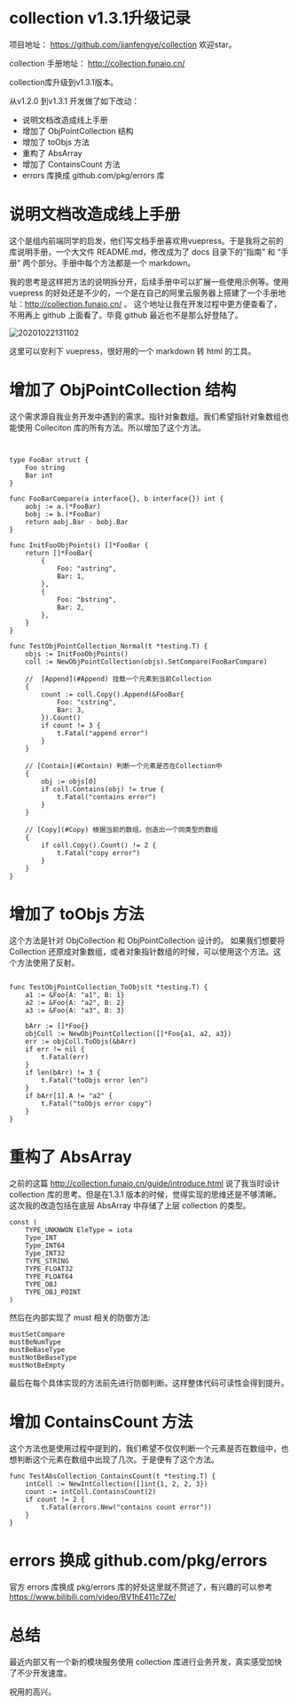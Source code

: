 # collection v1.3.1升级记录

项目地址： https://github.com/jianfengye/collection  欢迎star。

collection 手册地址： http://collection.funaio.cn/

collection库升级到v1.3.1版本。

从v1.2.0 到v1.3.1 开发做了如下改动：

* 说明文档改造成线上手册
* 增加了 ObjPointCollection 结构
* 增加了 toObjs 方法
* 重构了 AbsArray
* 增加了 ContainsCount 方法
* errors 库换成 github.com/pkg/errors 库


# 说明文档改造成线上手册 

这个是组内前端同学的启发，他们写文档手册喜欢用vuepress。于是我将之前的库说明手册，一个大文件 README.md，修改成为了 docs 目录下的“指南” 和 “手册” 两个部分。手册中每个方法都是一个 markdown。

我的思考是这样把方法的说明拆分开，后续手册中可以扩展一些使用示例等。使用 vuepress 的好处还是不少的，一个是在自己的阿里云服务器上搭建了一个手册地址：http://collection.funaio.cn/ 。 这个地址让我在开发过程中更方便查看了，不用再上 github 上面看了。毕竟 github 最近也不是那么好登陆了。

![20201022131102](http://tuchuang.funaio.cn/md/20201022131102.png)

这里可以安利下 vuepress，很好用的一个 markdown 转 html 的工具。

# 增加了 ObjPointCollection 结构

这个需求源自我业务开发中遇到的需求。指针对象数组。我们希望指针对象数组也能使用 Colleciton 库的所有方法。所以增加了这个方法。

```golang


type FooBar struct {
	Foo string
	Bar int
}

func FooBarCompare(a interface{}, b interface{}) int {
	aobj := a.(*FooBar)
	bobj := b.(*FooBar)
	return aobj.Bar - bobj.Bar
}

func InitFooObjPoints() []*FooBar {
	return []*FooBar{
		{
			Foo: "astring",
			Bar: 1,
		},
		{
			Foo: "bstring",
			Bar: 2,
		},
	}
}

func TestObjPointCollection_Normal(t *testing.T) {
	objs := InitFooObjPoints()
	coll := NewObjPointCollection(objs).SetCompare(FooBarCompare)

	// 	[Append](#Append) 挂载一个元素到当前Collection
	{
		count := coll.Copy().Append(&FooBar{
			Foo: "cstring",
			Bar: 3,
		}).Count()
		if count != 3 {
			t.Fatal("append error")
		}
	}

	// [Contain](#Contain) 判断一个元素是否在Collection中
	{
		obj := objs[0]
		if coll.Contains(obj) != true {
			t.Fatal("contains error")
		}
	}

	// [Copy](#Copy) 根据当前的数组，创造出一个同类型的数组
	{
		if coll.Copy().Count() != 2 {
			t.Fatal("copy error")
		}
    }
}

```

# 增加了 toObjs 方法

这个方法是针对 ObjCollection 和 ObjPointCollection 设计的。 如果我们想要将 Collection 还原成对象数组，或者对象指针数组的时候，可以使用这个方法。这个方法使用了反射。

```golang

func TestObjPointCollection_ToObjs(t *testing.T) {
	a1 := &Foo{A: "a1", B: 1}
	a2 := &Foo{A: "a2", B: 2}
	a3 := &Foo{A: "a3", B: 3}

	bArr := []*Foo{}
	objColl := NewObjPointCollection([]*Foo{a1, a2, a3})
	err := objColl.ToObjs(&bArr)
	if err != nil {
		t.Fatal(err)
	}
	if len(bArr) != 3 {
		t.Fatal("toObjs error len")
	}
	if bArr[1].A != "a2" {
		t.Fatal("toObjs error copy")
	}
}

```

# 重构了 AbsArray 

之前的这篇 http://collection.funaio.cn/guide/introduce.html 说了我当时设计 collection 库的思考。但是在1.3.1 版本的时候，觉得实现的思维还是不够清晰。这次我的改造包括在底层 AbsArray 中存储了上层 collection 的类型。

```
const (
	TYPE_UNKNWON EleType = iota
	Type_INT
	Type_INT64
	Type_INT32
	TYPE_STRING
	TYPE_FLOAT32
	TYPE_FLOAT64
	TYPE_OBJ
	TYPE_OBJ_POINT
)
```

然后在内部实现了 must 相关的防御方法: 
```
mustSetCompare
mustBeNumType
mustBeBaseType
mustNotBeBaseType
mustNotBeEmpty
```

最后在每个具体实现的方法前先进行防御判断。这样整体代码可读性会得到提升。

# 增加 ContainsCount 方法

这个方法也是使用过程中提到的，我们希望不仅仅判断一个元素是否在数组中，也想判断这个元素在数组中出现了几次。于是便有了这个方法。

```golang
func TestAbsCollection_ContainsCount(t *testing.T) {
	intColl := NewIntCollection([]int{1, 2, 2, 3})
	count := intColl.ContainsCount(2)
	if count != 2 {
		t.Fatal(errors.New("contains count error"))
	}
}

```

# errors 换成 github.com/pkg/errors

官方 errors 库换成 pkg/errors 库的好处这里就不赘述了，有兴趣的可以参考 https://www.bilibili.com/video/BV1hE411c7Ze/ 

# 总结

最近内部又有一个新的模块服务使用 collection 库进行业务开发，真实感受加快了不少开发速度。

祝用的高兴。
